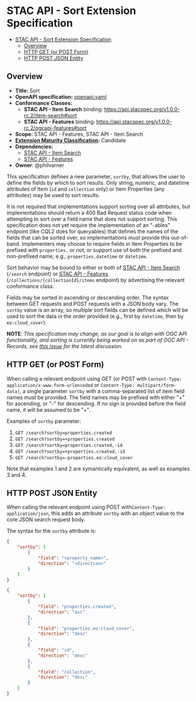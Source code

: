 # STAC API - Sort Extension Specification

- [STAC API - Sort Extension Specification](#stac-api---sort-extension-specification)
  - [Overview](#overview)
  - [HTTP GET (or POST Form)](#http-get-or-post-form)
  - [HTTP POST JSON Entity](#http-post-json-entity)

## Overview

- **Title:** Sort
- **OpenAPI specification:** [openapi.yaml](openapi.yaml)
- **Conformance Classes:**
  - **STAC API - Item Search** binding: <https://api.stacspec.org/v1.0.0-rc.2/item-search#sort>
  - **STAC API - Features** binding: <https://api.stacspec.org/v1.0.0-rc.2/ogcapi-features#sort>
- **Scope:** STAC API - Features, STAC API - Item Search
- **[Extension Maturity Classification](https://github.com/radiantearth/stac-api-spec/tree/main/README.md#maturity-classification):** Candidate
- **Dependencies:**
  - [STAC API - Item Search](https://github.com/radiantearth/stac-api-spec/tree/v1.0.0-rc.2/item-search)
  - [STAC API - Features](https://github.com/radiantearth/stac-api-spec/tree/v1.0.0-rc.2/item-search)
- **Owner**: @philvarner

This specification defines a new parameter, `sortby`, that allows the user to define the fields by which
to sort results.
Only string, numeric, and datetime attributes of Item (`id` and `collection` only) or Item Properties (any attributes)
may be used to sort results.  

It is not required that implementations support sorting over all attributes, but
implementations should return a 400 Bad Request status code when attempting to sort over a field name that does
not support sorting.
This specification does not yet require the implementation of an "-ables" endpoint (like CQL2 does for queryables)
that defines the names of the
fields that can be sorted over, so implementations must provide this out-of-band. Implementers may choose to require
fields in Item Properties to be prefixed with `properties.` or not, or support use of both the prefixed and non-prefixed
name, e.g., `properties.datetime` or `datetime`.

Sort behavior may be bound to either or both of
[STAC API - Item Search](https://github.com/radiantearth/stac-api-spec/tree/v1.0.0-rc.2/item-search) (`/search` endpoint) or
[STAC API - Features](https://github.com/radiantearth/stac-api-spec/tree/v1.0.0-rc.2/ogcapi-features)
(`/collections/{collectionId}/items` endpoint) by advertising the relevant conformance class.

Fields may be sorted in ascending or descending order.  The syntax between GET requests and POST requests with a JSON
body vary.  The `sortby` value is an array, so multiple sort fields can be defined which will be used to sort
the data in the order provided (e.g., first by `datetime`, then by `eo:cloud_cover`).

**NOTE**: *This specification may change, as our goal is to align with OGC API functionality, and sorting is currently being
worked on as part of OGC API - Records, see [this issue](https://github.com/opengeospatial/ogcapi-records/issues/22)
for the latest discussion.*

## HTTP GET (or POST Form)

When calling a relevant endpoint using GET (or POST with `Content-Type: application/x-www-form-urlencoded` or
`Content-Type: multipart/form-data)`, a single parameter `sortby` with a comma-separated list of item field names must
be provided. The field names may be prefixed with either "+" for ascending, or "-" for descending.  If no sign is
provided before the field name, it will be assumed to be "+".

Examples of `sortby` parameter:

1. `GET /search?sortby=properties.created`
2. `GET /search?sortby=+properties.created`
3. `GET /search?sortby=properties.created,-id`
4. `GET /search?sortby=+properties.created,-id`
5. `GET /search?sortby=-properties.eo:cloud_cover`

Note that examples 1 and 2 are symantically equivalent, as well as examples 3 and 4.

## HTTP POST JSON Entity

When calling the relevant endpoint using POST with`Content-Type: application/json`, this adds an attribute `sortby` with
an object value to the core JSON search request body.

The syntax for the `sortby` attribute is:

```json
{
    "sortby": [
        {
            "field": "<property_name>",
            "direction": "<direction>"
        }
    ]
}
```

```json
{
    "sortby": [
        {
            "field": "properties.created",
            "direction": "asc"
        },
        {
            "field": "properties.eo:cloud_cover",
            "direction": "desc"
        },
        {
            "field": "id",
            "direction": "desc"
        },
        {
            "field": "collection",
            "direction": "desc"
        }
    ]
}
```
